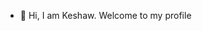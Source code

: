 - 👋 Hi, I am Keshaw. Welcome to my profile


<!---
Keshaw-afk/Keshaw-afk is a ✨ special ✨ repository because its `README.md` (this file) appears on your GitHub profile.
You can click the Preview link to take a look at your changes.
--->
